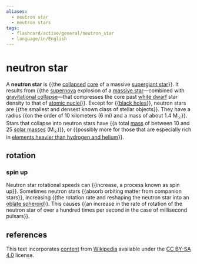 ```yaml
---
aliases:
  - neutron star
  - neutron stars
tags:
  - flashcard/active/general/neutron_star
  - language/in/English
---
```


# neutron star

A __neutron star__ is {{the [collapsed](gravitational%20collapse.md) [core](stellar%20structure.md) of a massive [supergiant star](supergiant.md)}}. It results from {{the [supernova](supernova.md) explosion of a [massive star](stellar%20evolution.md#massive%20star)—combined with [gravitational collapse](gravitational%20collapse.md)—that compresses the core past [white dwarf](white%20dwarf.md) star density to that of [atomic nuclei](atomic%20nucleus.md)}}. Except for {{[black holes](black%20hole.md)}}, neutron stars are {{the smallest and densest known class of stellar objects}}. They have a radius {{on the order of 10 kilometers (6 mi) and a mass of about 1.4 M<sub>☉</sub>}}. Stars that collapse into neutron stars have {{a total [mass](mass.md) of between 10 and 25 [solar masses](solar%20mass.md) (M<sub>☉</sub>)}}, or {{possibly more for those that are especially rich in [elements heavier than hydrogen and helium](metallicity.md)}}. <!--SR:!2024-10-16,55,310!2025-01-30,121,290!2025-02-08,136,310!2024-11-07,72,310!2024-11-28,75,270!2024-12-04,86,290!2024-11-26,72,270-->

## rotation

### spin up

Neutron star rotational speeds can {{increase, a process known as spin up}}. Sometimes neutron stars {{absorb orbiting matter from companion stars}}, increasing {{the rotation rate and reshaping the neutron star into an [oblate spheroid](spheroid.md#oblate%20spheroids)}}. This causes {{an increase in the rate of rotation of the neutron star of over a hundred times per second in the case of millisecond pulsars}}. <!--SR:!2024-11-02,67,310!2024-10-05,44,290!2024-10-03,44,290!2024-11-30,75,270-->

## references

This text incorporates [content](https://en.wikipedia.org/wiki/neutron_star) from [Wikipedia](Wikipedia.md) available under the [CC BY-SA 4.0](https://creativecommons.org/licenses/by-sa/4.0/) license.
